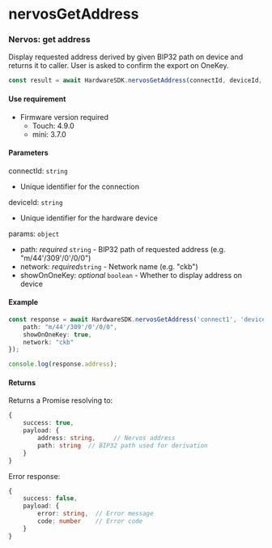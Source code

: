 # nervosGetAddress



### Nervos: get address

Display requested address derived by given BIP32 path on device and returns it to caller. User is asked to confirm the export on OneKey.

```typescript
const result = await HardwareSDK.nervosGetAddress(connectId, deviceId, params);
```

#### Use requirement

* Firmware version required
  * Touch: 4.9.0
  * mini: 3.7.0

#### Parameters

connectId: `string`

* Unique identifier for the connection

deviceId: `string`

* Unique identifier for the hardware device

params: `object`

* path: _required_ `string` - BIP32 path of requested address (e.g. "m/44'/309'/0'/0/0")
* network: _required_`string` - Network name (e.g. "ckb")
* showOnOneKey: _optional_ `boolean` - Whether to display address on device&#x20;

#### Example

```typescript
const response = await HardwareSDK.nervosGetAddress('connect1', 'device1', {
    path: "m/44'/309'/0'/0/0",
    showOnOneKey: true,
    network: "ckb"
});

console.log(response.address);
```

#### Returns

Returns a Promise resolving to:

```typescript
{
    success: true,
    payload: {
        address: string,     // Nervos address
        path: string  // BIP32 path used for derivation
    }
}
```

Error response:

```typescript
{
    success: false,
    payload: {
        error: string,  // Error message
        code: number    // Error code
    }
}
```

